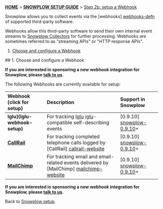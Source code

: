 <a name="top" />

[**HOME**](Home) > [**SNOWPLOW SETUP GUIDE**](Setting-up-Snowplow) > [Step 2b: setup a Webhook](Setting-up-a-webhook)

Snowplow allows you to collect events via the [webhooks] [webhooks-defn] of supported third-party software.

Webhooks allow this third-party software to send their own internal event streams to [Snowplow Collectors](Setting-up-a-Collector) for further processing. Webhooks are sometimes referred to as "streaming APIs" or "HTTP response APIs".

1. [Choose and configure a Webhook](#choose-configure)

<a name="choose-configure" />
## 1. Choose and configure a Webhook

**If you are interested in sponsoring a new webhook integration for Snowplow, please [talk to us](Talk-to-us).**

The following Webhooks are currently available for setup:

| **Webhook** (click for setup)                  | **Description**                                                                          | **Support in Snowplow**     |
|:-----------------------------------------------|:-----------------------------------------------------------------------------------------|:----------------------------|
| **Iglu](Iglu-webhook-setup)** | For tracking [Iglu] [iglu]-compatible self-describing events | [0.9.10] [snowplow-0.9.10]+ |
| **[CallRail](CallRail-webhook-setup)**         | For tracking completed telephone calls logged by [CallRail] [callrail-website]           | [0.9.10] [snowplow-0.9.10]+ |
| **[MailChimp](MailChimp-webhook-setup)**       | For tracking email and email-related events delivered by [MailChimp] [mailchimp-website] | [0.9.10] [snowplow-0.9.10]+ |

**If you are interested in sponsoring a new webhook integration for Snowplow, please [talk to us](Talk-to-us).**

Back to [Snowplow setup](Setting-up-Snowplow).

[webhooks-defn]: http://en.wikipedia.org/wiki/Webhook

[iglu]: xxx	
[callrail-website]: http://www.callrail.com/
[mailchimp-website]: http://mailchimp.com/

[snowplow-0.9.10]: https://github.com/snowplow/snowplow/releases/tag/0.9.10
